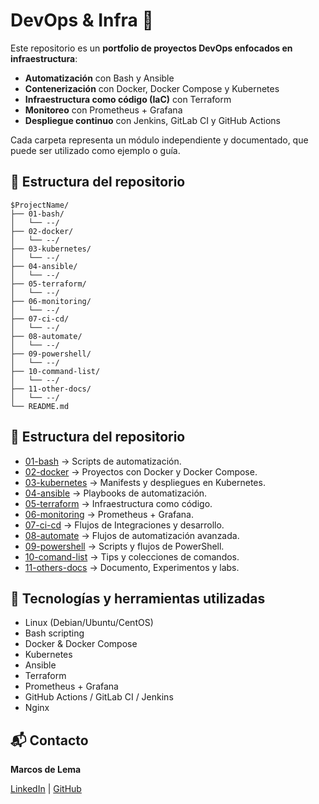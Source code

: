 # DevOps & Infra 🚀

Este repositorio es un **portfolio de proyectos DevOps enfocados en infraestructura**:

- **Automatización** con Bash y Ansible
- **Contenerización** con Docker, Docker Compose y Kubernetes
- **Infraestructura como código (IaC)** con Terraform
- **Monitoreo** con Prometheus + Grafana
- **Despliegue continuo** con Jenkins, GitLab CI y GitHub Actions

Cada carpeta representa un módulo independiente y documentado, que puede ser utilizado como ejemplo o guía.

## 📂 Estructura del repositorio
```plaintext
$ProjectName/
├── 01-bash/
│   └── --/
├── 02-docker/
│   └── --/
├── 03-kubernetes/
│   └── --/
├── 04-ansible/
│   └── --/
├── 05-terraform/
│   └── --/
├── 06-monitoring/
│   └── --/
├── 07-ci-cd/
│   └── --/
├── 08-automate/
│   └── --/
├── 09-powershell/
│   └── --/
├── 10-command-list/
│   └── --/
├── 11-other-docs/
│   └── --/
└── README.md
```

## 📂 Estructura del repositorio

- [01-bash](01-bash/) → Scripts de automatización.
- [02-docker](02-docker/) → Proyectos con Docker y Docker Compose.
- [03-kubernetes](03-kubernetes/) → Manifests y despliegues en Kubernetes.
- [04-ansible](04-ansible/) → Playbooks de automatización.
- [05-terraform](05-terraform/) → Infraestructura como código.
- [06-monitoring](06-monitoring/) → Prometheus + Grafana.
- [07-ci-cd](07-ci-cd/) → Flujos de Integraciones y desarrollo.
- [08-automate](08-automate/) → Flujos de automatización avanzada.
- [09-powershell](09-powershell/) → Scripts y flujos de PowerShell.
- [10-comand-list](10-comand-list/) → Tips y colecciones de comandos.
- [11-others-docs](11-others-docs/) → Documento, Experimentos y labs.


## 📌 Tecnologías y herramientas utilizadas
- Linux (Debian/Ubuntu/CentOS)
- Bash scripting
- Docker & Docker Compose
- Kubernetes
- Ansible
- Terraform
- Prometheus + Grafana
- GitHub Actions / GitLab CI / Jenkins
- Nginx


## 📬 Contacto
**Marcos de Lema**  

[LinkedIn](https://www.linkedin.com/in/marcos-de-lema/) | [GitHub](https://github.com/mdelema)




